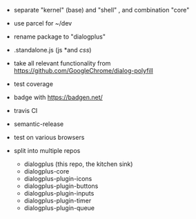 - separate "kernel" (base) and "shell" , and combination "core"
- use parcel for ~/dev

- rename package to "dialogplus"
- .standalone.js (js *and *css*)
- take all relevant functionality from https://github.com/GoogleChrome/dialog-polyfill
- test coverage

- badge with https://badgen.net/
- travis CI
- semantic-release
- test on various browsers

- split into multiple repos
  - dialogplus (this repo, the kitchen sink)
  - dialogplus-core
  - dialogplus-plugin-icons
  - dialogplus-plugin-buttons
  - dialogplus-plugin-inputs
  - dialogplus-plugin-timer
  - dialogplus-plugin-queue
